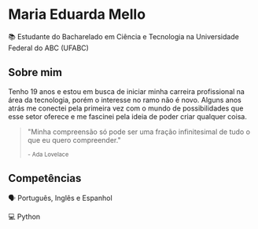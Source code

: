# Maria Eduarda Mello
:books: Estudante do Bacharelado em Ciência e Tecnologia na Universidade Federal do ABC (UFABC)

## Sobre mim
Tenho 19 anos e estou em busca de iniciar minha carreira profissional na área da tecnologia, porém o interesse no ramo não é novo. Alguns anos atrás me conectei pela primeira vez com o mundo de possibilidades que esse setor oferece e me fascinei pela ideia de poder criar qualquer coisa. 

> "Minha compreensão só pode ser uma fração infinitesimal de tudo o que eu quero compreender."
> 
> <sub>- Ada Lovelace</sub>

## Competências
🗣 Português, Inglês e Espanhol

💻 Python
